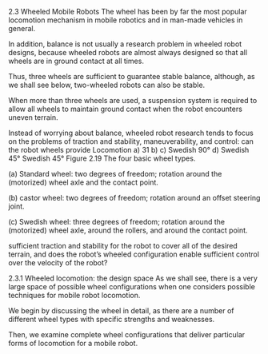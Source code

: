 2.3 Wheeled Mobile Robots The wheel has been by far the most popular locomotion mechanism in mobile robotics and in man-made vehicles in general.  
  
In addition, balance is not usually a research problem in wheeled robot designs, because wheeled robots are almost always designed so that all wheels are in ground contact at all times.  
  
Thus, three wheels are sufficient to guarantee stable balance, although, as we shall see below, two-wheeled robots can also be stable.  
  
When more than three wheels are used, a suspension system is required to allow all wheels to maintain ground contact when the robot encounters uneven terrain.  
  
Instead of worrying about balance, wheeled robot research tends to focus on the problems of traction and stability, maneuverability, and control: can the robot wheels provide Locomotion a) 31 b) c) Swedish 90° d) Swedish 45° Swedish 45° Figure 2.19 The four basic wheel types.  
  
(a) Standard wheel: two degrees of freedom; rotation around the (motorized) wheel axle and the contact point.  
  
(b) castor wheel: two degrees of freedom; rotation around an offset steering joint.  
  
(c) Swedish wheel: three degrees of freedom; rotation around the (motorized) wheel axle, around the rollers, and around the contact point.  
  
sufficient traction and stability for the robot to cover all of the desired terrain, and does the robot’s wheeled configuration enable sufficient control over the velocity of the robot?  
  
2.3.1 Wheeled locomotion: the design space As we shall see, there is a very large space of possible wheel configurations when one considers possible techniques for mobile robot locomotion.  
  
We begin by discussing the wheel in detail, as there are a number of different wheel types with specific strengths and weaknesses.  
  
Then, we examine complete wheel configurations that deliver particular forms of locomotion for a mobile robot.


